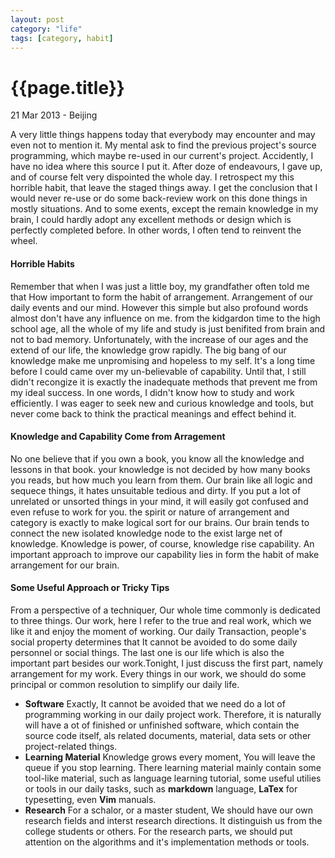```yaml
---
layout: post
category: "life"
tags: [category, habit]
---
```

{{page.title}}
=============
<p class="meta">21 Mar 2013 - Beijing</p>

A very little things happens today that everybody may encounter and may even not to  mention it. My mental ask to find the previous project's source programming, which maybe re-used in our current's project. Accidently, I have no idea where this source I put it. After doze of endeavours, I gave up, and of course felt very dispointed the whole day. I retrospect my this horrible habit, that leave the staged things away. I get the conclusion that I would never re-use or do some back-review work on this done things in mostly situations. And to some exents, except the remain knowledge in my brain, I could hardly adopt any excellent methods or design which is perfectly completed before. In other words, I often tend to reinvent the wheel.
#### Horrible Habits
Remember that when I was just a little boy, my grandfather often told me that How important to form the habit of arrangement. Arrangement of our daily events and our mind. However this simple but also profound words almost don't have any influence on me. from the kidgardon time to the high school age, all the whole of my life and study is just benifited from brain and not to bad memory. Unfortunately, with the increase of our ages and the extend of our life, the knowledge grow rapidly. The big bang of our knowledge make me unpromising and hopeless to my self. It's a long time before I could came over my un-believable of capability. Until that, I still didn't recongize it is exactly the inadequate methods that prevent me from my ideal success. In one words, I didn't know how to study and work efficiently. I was eager to seek new and curious knowledge and tools, but never come back to think the practical meanings and effect behind it.

#### Knowledge and Capability Come from Arragement
No one believe that if you own a book, you know all the knowledge and lessons in that book. your knowledge is not decided by how many books you reads, but how much you learn from them. Our brain like all logic and sequece things, it hates unsuitable tedious and dirty. If you put a lot of unrelated or unsorted things in your mind,  it will easily got confused and even refuse to work for you. the spirit or nature of arrangement and category is exactly to make logical sort for our brains. Our brain tends to connect the new isolated knowledge node to the exist large net of knowledge. Knowledge is power, of course, knowledge rise capability. An important approach to improve our capability lies in form the habit of make arrangement for our brain.
#### Some Useful Approach or Tricky Tips
From a perspective of a techniquer, Our whole time commonly is dedicated to three things. Our work, here I refer to the true and real work, which we like it and enjoy the moment of working. Our daily Transaction, people's social property determines that It cannot be avoided to do some daily personnel or social things. The last one is our life which is also the important part besides our work.Tonight, I just discuss the first part, namely arrangement for my work. Every things in our work, we should do some principal or common resolution to simplify our daily life.
- **Software**  Exactly, It cannot be avoided that we need do a lot of programming working in our daily project work. Therefore, it is naturally will have a ot of finished or unfinished software, which contain the source code itself, als related documents, material, data sets or other project-related  things.
- **Learning Material** Knowledge grows every moment, You will leave the queue if you stop learning. There learning material mainly contain some tool-like material, such as language learning tutorial, some useful utilies or tools in our daily tasks, such as **markdown** language, **LaTex** for typesetting, even **Vim** manuals.
- **Research** For a schalor, or a master student, We should have our own research fields and interst research directions. It distinguish us from the college students or others. For the research parts, we should put attention on the algorithms and it's implementation methods or tools.

